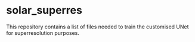 # solar_superres
This repository contains a list of files needed to train the customised UNet for superresolution purposes.
